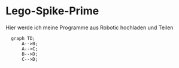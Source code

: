 # Lego-Spike-Prime

Hier werde ich meine Programme aus Robotic hochladen und Teilen 

```mermaid
  graph TD;
      A-->B;
      A-->C;
      B-->D;
      C-->D;
```

